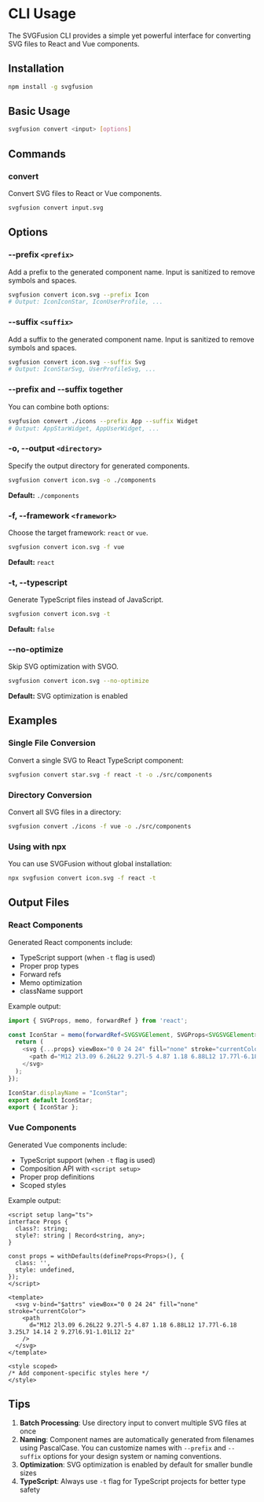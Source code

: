 # CLI Usage

The SVGFusion CLI provides a simple yet powerful interface for converting SVG files to React and Vue components.

## Installation

```bash
npm install -g svgfusion
```

## Basic Usage

```bash
svgfusion convert <input> [options]
```

## Commands

### convert

Convert SVG files to React or Vue components.

```bash
svgfusion convert input.svg
```

## Options

### --prefix `<prefix>`

Add a prefix to the generated component name. Input is sanitized to remove symbols and spaces.

```bash
svgfusion convert icon.svg --prefix Icon
# Output: IconIconStar, IconUserProfile, ...
```

### --suffix `<suffix>`

Add a suffix to the generated component name. Input is sanitized to remove symbols and spaces.

```bash
svgfusion convert icon.svg --suffix Svg
# Output: IconStarSvg, UserProfileSvg, ...
```

### --prefix and --suffix together

You can combine both options:

```bash
svgfusion convert ./icons --prefix App --suffix Widget
# Output: AppStarWidget, AppUserWidget, ...
```

### -o, --output `<directory>`

Specify the output directory for generated components.

```bash
svgfusion convert icon.svg -o ./components
```

**Default:** `./components`

### -f, --framework `<framework>`

Choose the target framework: `react` or `vue`.

```bash
svgfusion convert icon.svg -f vue
```

**Default:** `react`

### -t, --typescript

Generate TypeScript files instead of JavaScript.

```bash
svgfusion convert icon.svg -t
```

**Default:** `false`

### --no-optimize

Skip SVG optimization with SVGO.

```bash
svgfusion convert icon.svg --no-optimize
```

**Default:** SVG optimization is enabled

## Examples

### Single File Conversion

Convert a single SVG to React TypeScript component:

```bash
svgfusion convert star.svg -f react -t -o ./src/components
```

### Directory Conversion

Convert all SVG files in a directory:

```bash
svgfusion convert ./icons -f vue -o ./src/components
```

### Using with npx

You can use SVGFusion without global installation:

```bash
npx svgfusion convert icon.svg -f react -t
```

## Output Files

### React Components

Generated React components include:

- TypeScript support (when `-t` flag is used)
- Proper prop types
- Forward refs
- Memo optimization
- className support

Example output:

```typescript
import { SVGProps, memo, forwardRef } from 'react';

const IconStar = memo(forwardRef<SVGSVGElement, SVGProps<SVGSVGElement> & { className?: string; }>(props) => {
  return (
    <svg {...props} viewBox="0 0 24 24" fill="none" stroke="currentColor">
      <path d="M12 2l3.09 6.26L22 9.27l-5 4.87 1.18 6.88L12 17.77l-6.18 3.25L7 14.14 2 9.27l6.91-1.01L12 2z"/>
    </svg>
  );
});

IconStar.displayName = "IconStar";
export default IconStar;
export { IconStar };
```

### Vue Components

Generated Vue components include:

- TypeScript support (when `-t` flag is used)
- Composition API with `<script setup>`
- Proper prop definitions
- Scoped styles

Example output:

```vue
<script setup lang="ts">
interface Props {
  class?: string;
  style?: string | Record<string, any>;
}

const props = withDefaults(defineProps<Props>(), {
  class: '',
  style: undefined,
});
</script>

<template>
  <svg v-bind="$attrs" viewBox="0 0 24 24" fill="none" stroke="currentColor">
    <path
      d="M12 2l3.09 6.26L22 9.27l-5 4.87 1.18 6.88L12 17.77l-6.18 3.25L7 14.14 2 9.27l6.91-1.01L12 2z"
    />
  </svg>
</template>

<style scoped>
/* Add component-specific styles here */
</style>
```

## Tips

1. **Batch Processing**: Use directory input to convert multiple SVG files at once
2. **Naming**: Component names are automatically generated from filenames using PascalCase. You can customize names with `--prefix` and `--suffix` options for your design system or naming conventions.
3. **Optimization**: SVG optimization is enabled by default for smaller bundle sizes
4. **TypeScript**: Always use `-t` flag for TypeScript projects for better type safety
